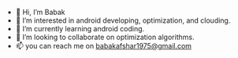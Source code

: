 - 👋 Hi, I’m Babak
- 👀 I’m interested in android developing, optimization, and clouding.
- 🌱 I’m currently learning android coding.
- 💞️ I’m looking to collaborate on optimization algorithms.
- 📫  you can reach me on babakafshar1975@gmail.com 

<!---
babakafshar1975/babakafshar1975 is a unique ✨ repository because its `README.md` (this file) appears on your GitHub profile.
You can click the Preview link to take a look at your changes.
--->
